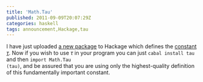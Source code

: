 ```yaml
---
title: 'Math.Tau'
published: 2011-09-09T20:07:29Z
categories: haskell
tags: announcement,Hackage,tau
---
```


I have just uploaded <a href="http://hackage.haskell.org/package/tau" title="The tau package">a new package</a> to Hackage which defines the <a href="http://tauday.com">constant $\tau$</a>.  Now if you wish to use $\tau$ in your program you can just <code>cabal install tau</code> and then <code>import Math.Tau (tau)</code>, and be assured that you are using only the highest-quality definition of this fundamentally important constant.

